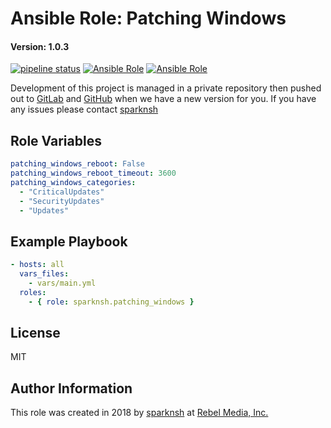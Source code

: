 # Ansible Role: Patching Windows

#### Version: 1.0.3

[![pipeline status](https://gitlab.com/sparknsh/ansible-role-patching-windows/badges/master/pipeline.svg)](https://gitlab.com/sparknsh/ansible-role-patching-windows/commits/master)
[![Ansible Role](https://img.shields.io/ansible/role/30024.svg)](https://galaxy.ansible.com/sparknsh/patching_windows)
[![Ansible Role](https://img.shields.io/ansible/role/d/30024.svg)](https://galaxy.ansible.com/sparknsh/patching_windows)

Development of this project is managed in a private repository then pushed out to [GitLab](https://gitlab.com/sparknsh/ansible-role-patching-windows) and [GitHub](https://github.com/sparknsh/ansible-role-patching-windows) when we have a new version for you. If you have any issues please contact [sparknsh](https://www.sparknsh.com/contact?type=issue&name=ansible-role-patching-windows)

## Role Variables

```yaml
patching_windows_reboot: False
patching_windows_reboot_timeout: 3600
patching_windows_categories:
  - "CriticalUpdates"
  - "SecurityUpdates"
  - "Updates"
```

## Example Playbook

```yaml
- hosts: all
  vars_files:
    - vars/main.yml
  roles:
    - { role: sparknsh.patching_windows }
```

## License

MIT

## Author Information

This role was created in 2018 by [sparknsh](https://www.sparknsh.com) at [Rebel Media, Inc.](https://www.rebelmedia.io/)
